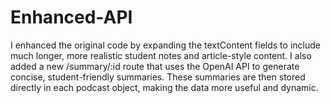 # Enhanced-API
I enhanced the original code by expanding the textContent fields to include much longer, more realistic student notes and article-style content. I also added a new /summary/:id route that uses the OpenAI API to generate concise, student-friendly summaries. These summaries are then stored directly in each podcast object, making the data more useful and dynamic.
